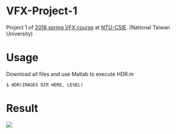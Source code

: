 # VFX-Project-1
Project 1 of [2018 spring VFX course](https://www.csie.ntu.edu.tw/~cyy/courses/vfx/18spring/assignments/proj1/index.html) at [NTU-CSIE](https://www.csie.ntu.edu.tw). (National Taiwan University)
# Usage
Download all files and use Matlab to execute HDR.m
```
$ HDR(IMAGES DIR HERE, LEVEL)
```
# Result

![](https://github.com/kevinisbest/VFX-Project-1/blob/master/tone%20mapping%20result/R06922106_R06946009_artifact_2.png)
